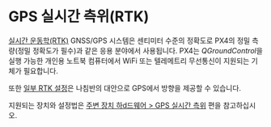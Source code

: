 # GPS 실시간 측위(RTK)

[실시간 운동학(RTK)](https://en.wikipedia.org/wiki/Real_Time_Kinematic) GNSS/GPS 시스템은 센티미터 수준의 정확도로 PX4의 정밀 측량(정밀 정확도가 필수)과 같은 응용 분야에서 사용됩니다. PX4는 *QGroundControl*을 실행 가능한 개인용 노트북 컴퓨터에서 WiFi 또는 텔레메트리 무선통신이 지원되는 기체가 필요합니다.

또한 [일부 RTK 설정](../gps_compass/u-blox_f9p_heading.md)은 나침반의 대안으로 GPS에서 방향을 제공할 수 있습니다.

지원되는 장치와 설정법은 [ 주변 장치 하d드웨어 > GPS 실시간 측위](../gps_compass/rtk_gps.md) 편을 참고하십시오.
